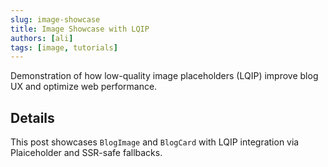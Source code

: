 ```yaml
---
slug: image-showcase
title: Image Showcase with LQIP
authors: [ali]
tags: [image, tutorials]
---
```


Demonstration of how low-quality image placeholders (LQIP) improve blog UX and optimize web performance.

<!-- truncate -->

## Details

This post showcases `BlogImage` and `BlogCard` with LQIP integration via Plaiceholder and SSR-safe fallbacks.
